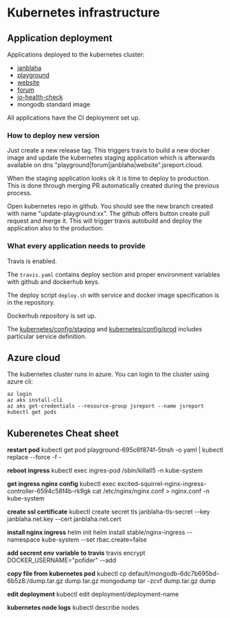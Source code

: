 
# Kubernetes infrastructure

## Application deployment

Applications deployed to the kubernetes cluster:
- [janblaha](https://github.com/pofider/janblaha)
- [playground](https://github.com/jsreport/playground)
- [website](https://github.com/jsreport/website)
- [forum](https://github.com/jsreport/forum)
- [jo-health-check](https://github.com/pofider/johealthcheck)
- mongodb standard image

All applications have the CI deployment set up. 

### How to deploy new version
Just create a new release tag. This triggers travis to build a new docker image and update the kubernetes staging application which is afterwards available on dns "playground|forum|janblaha|website".jsreport.cloud. 

When the staging application looks ok it is time to deploy to production. This is done through merging PR automatically created during the previous process. 

Open kubernetes repo in github. You should see the new branch created with name "update-playground:xx". The github offers button create pull request and merge it. This will trigger travis autobuild and deploy the application also to the production.

### What every application needs to provide

Travis is enabled.

The `travis.yaml` contains deploy section and proper environment variables with github and dockerhub keys.

The deploy script  `deploy.sh` with service and docker image specification is in the repository.

Dockerhub repository is set up.

The [kubernetes/config/staging](https://github.com/pofider/kubernetes/tree/master/config/staging) and [kubernetes/config/prod](https://github.com/pofider/kubernetes/tree/master/config/staging) includes particular service definition.

## Azure cloud

The kubernetes cluster runs in azure. You can login to the cluster using azure cli:
```
az login
az aks install-cli
az aks get-credentials --resource-group jsreport --name jsreport
kubectl get pods
```


## Kuberenetes Cheat sheet

**restart pod**
kubectl get pod playground-695c6f874f-5tnsh -o yaml | kubectl replace --force -f -

**reboot ingress**
kubectl exec ingres-pod /sbin/killall5 -n kube-system

**get ingress nginx config**
kubectl exec excited-squirrel-nginx-ingress-controller-6594c58f4b-rk9gk cat /etc/nginx/nginx.conf > nginx.conf -n kube-system

**create ssl certificate**
kubectl create secret tls janblaha-tls-secret --key janblaha.net.key --cert janblaha.net.cert

**install nginx ingress**
helm init
helm install stable/nginx-ingress --namespace kube-system --set rbac.create=false

**add secrent env variable to travis**
travis encrypt DOCKER_USERNAME="pofider" --add

**copy file from kubernetes pod**
kubectl cp default/mongodb-6dc7b695bd-6b5z8:/dump.tar.gz dump.tar.gz
mongodump
tar -zcvf dump.tar.gz dump

**edit deployment**
kubectl edit deployment/deployment-name

**kubernetes node logs**
kubectl describe nodes